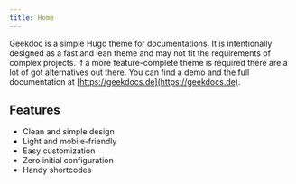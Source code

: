 ```yaml
---
title: Home
---
```


Geekdoc is a simple Hugo theme for documentations. It is intentionally designed as a fast and lean theme and may not fit the requirements of complex projects. If a more feature-complete theme is required there are a lot of got alternatives out there. You can find a demo and the full documentation at [https://geekdocs.de](https://geekdocs.de).

## Features

- Clean and simple design
- Light and mobile-friendly
- Easy customization
- Zero initial configuration
- Handy shortcodes
